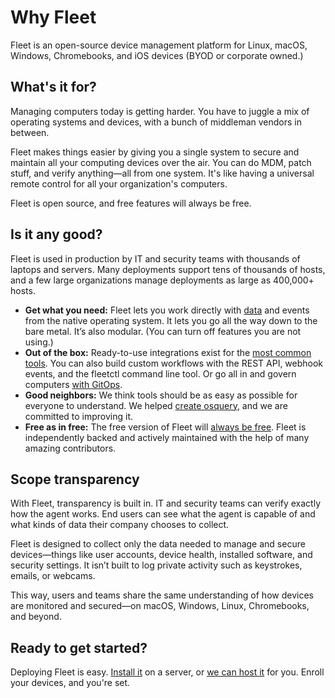 # Why Fleet

Fleet is an open-source device management platform for Linux, macOS, Windows, Chromebooks, and iOS devices (BYOD or corporate owned.)

## What's it for?

Managing computers today is getting harder. You have to juggle a mix of operating systems and devices, with a bunch of middleman vendors in between. 

Fleet makes things easier by giving you a single system to secure and maintain all your computing devices over the air. You can do MDM, patch stuff, and verify anything—all from one system. It's like having a universal remote control for all your organization's computers.

Fleet is open source, and free features will always be free.

## Is it any good?

Fleet is used in production by IT and security teams with thousands of laptops and servers. Many deployments support tens of thousands of hosts, and a few large organizations manage deployments as large as 400,000+ hosts.

- **Get what you need:** Fleet lets you work directly with [data](https://fleetdm.com/integrations) and events from the native operating system. It lets you go all the way down to the bare metal. It’s also modular. (You can turn off features you are not using.)
- **Out of the box:** Ready-to-use integrations exist for the [most common tools](https://fleetdm.com/integrations). You can also build custom workflows with the REST API, webhook events, and the fleetctl command line tool. Or go all in and govern computers [with GitOps](https://github.com/fleetdm/fleet-gitops).
- **Good neighbors:** We think tools should be as easy as possible for everyone to understand. We helped [create osquery](https://fleetdm.com/handbook/company#history), and we are committed to improving it.
- **Free as in free:** The free version of Fleet will [always be free](https://fleetdm.com/pricing). Fleet is independently backed and actively maintained with the help of many amazing contributors.

## Scope transparency

With Fleet, transparency is built in. IT and security teams can verify exactly how the agent works. End users can see what the agent is capable of and what kinds of data their company chooses to collect.

Fleet is designed to collect only the data needed to manage and secure devices—things like user accounts, device health, installed software, and security settings. It isn’t built to log private activity such as keystrokes, emails, or webcams.

This way, users and teams share the same understanding of how devices are monitored and secured—on macOS, Windows, Linux, Chromebooks, and beyond.

## Ready to get started?

Deploying Fleet is easy. [Install it](https://fleetdm.com/docs/deploy/deploy-fleet) on a server, or [we can host it](https://fleetdm.com/register) for you. Enroll your devices, and you're set.

<meta name="pageOrderInSection" value="100">
